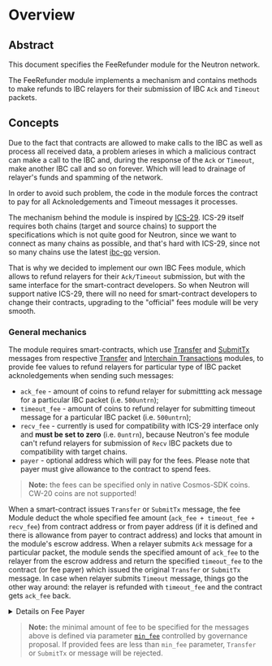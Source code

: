 # Overview

## Abstract

This document specifies the FeeRefunder module for the Neutron network.

The FeeRefunder module implements a mechanism and contains methods to make refunds to IBC relayers for their submission of IBC `Ack` and `Timeout` packets.

## Concepts

Due to the fact that contracts are allowed to make calls to the IBC as well as process all received data, a problem arieses in which a malicious contract can make a call to the IBC and, during the response of the `Ack` or `Timeout`, make another IBC call and so on forever. Which will lead to drainage of relayer's funds and spamming of the network.

In order to avoid such problem, the code in the module forces the contract to pay for all Acknoledgements and Timeout messages it processes.

The mechanism behind the module is inspired by [ICS-29](https://github.com/cosmos/ibc/tree/main/spec/app/ics-029-fee-payment). ICS-29 itself requires both chains (target and source chains) to support the specifications which is not quite good for Neutron, since we want to connect as many chains as possible, and that's hard with ICS-29, since not so many chains use the latest [ibc-go](https://github.com/cosmos/ibc-go) version.

That is why we decided to implement our own IBC Fees module, which allows to refund relayers for their `Ack/Timeout` submission, but with the same interface for the smart-contract developers. So when Neutron will support native ICS-29, there will no need for smart-contract developers to change their contracts, upgrading to the "official" fees module will be very smooth.

### General mechanics
The module requires smart-contracts, which use [Transfer](../transfer/messages#msgtransfer) and [SubmitTx](../interchain-txs/messages#msgsubmittx) messages from respective [Transfer](../transfer/overview) and [Interchain Transactions](../interchain-txs/overview) modules, to provide fee values to refund relayers for particular type of IBC packet acknoledgements when sending such messages:
* `ack_fee` - amount of coins to refund relayer for submittting ack message for a particular IBC packet (i.e. `500untrn`);
* `timeout_fee` - amount of coins to refund relayer for submitting timeout message for a particular IBC packet (i.e. `500untrn`);
* `recv_fee` - currently is used for compatibility with ICS-29 interface only and **must be set to zero** (i.e. `0untrn`), because Neutron's fee module can't refund relayers for submission of `Recv` IBC packets due to compatibility with target chains.
* `payer` - optional address which will pay for the fees. Please note that payer must give allowance to the contract to spend fees.

> **Note:** the fees can be specified only in native Cosmos-SDK coins. CW-20 coins are not supported!

When a smart-contract issues `Transfer` or `SubmitTx` message, the fee Module deduct the whole specified fee amount (`ack_fee + timeout_fee + recv_fee`) from contract address or from payer address (if it is defined and there is allowance from payer to contract address) and locks that amount in the module's escrow address. When a relayer submits `Ack` message for a particular packet, the module sends the specified amount of `ack_fee` to the relayer from the escrow address and return the specified `timeout_fee` to the contract (or fee payer) which issued the original `Transfer` or `SubmitTx` message. In case when relayer submits `Timeout` message, things go the other way around: the relayer is refunded with `timeout_fee` and the contract gets `ack_fee` back.

<details>
    <summary>Details on Fee Payer</summary>
    
* A fee payer is an address that holds tokens that can be used to pay for the interchain transaction fees.

* The fee payer can grant an allowance to a contract address, which allows the contract to use tokens from this address for the fees. Optionally, a limit, expiration date and period can be set. Please refer to the [feegrant module's documentation in the Cosmos SDK](https://docs.cosmos.network/v0.46/modules/feegrant/) for more information.

* When an interchain transaction or transfer message is requested by a contract, the feerefunder module checks the allowance in general by using the feegrant module's GetAllowance function.

* The feerefunder module then calls the Accept method on the returned interface with the total fees as an argument to check if the contract has permission to use the required amount of tokens and to deduct them from the allowance.

* If the allowance is enough for spending fee, the feerefunder module transfers fee from fee payer address to the module's escrow address and saves the fee payer address in state by PacketID.

* Then interchain transaction or transfer message is sent to the IBC module.

* When the IBC module receives the Ack or Timeout message, the module sends the specified amount of fee to the relayer from the escrow address and return the rest of fees to the fee payer's address.    

</details>

> **Note:** the minimal amount of fee to be specified for the messages above is defined via parameter [`min_fee`](https://github.com/neutron-org/neutron/blob/9cdd583bd754d0e4d5f2e16d7414cf80151b205d/proto/feerefunder/params.proto#L13) controlled by governance proposal.
If provided fees are less than `min_fee` parameter, `Transfer` or `SubmitTx` or message will be rejected.